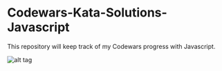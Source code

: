 # Codewars-Kata-Solutions-Javascript

This repository will keep track of my Codewars progress with Javascript.

![alt tag](https://www.codewars.com/users/OnionPowder/badges/large)


